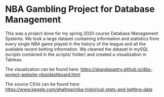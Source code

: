 # NBA Gambling Project for Database Management
This was a project done for my spring 2020 course Database Management Systems. We took a large dataset containing information 
and statistics from every single NBA game played in the history of the league and all the available recent betting information.
We cleaned the dataset in mySQL (scripts contained in the scripts/ folder) and created a visualization in Tableau.

The visualization can be found here:
https://skandasastry.github.io/dbs-project-website-nba/dashboard.html

The source CSVs can be found here: 
https://www.kaggle.com/ehallmar/nba-historical-stats-and-betting-data



